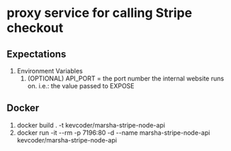 # proxy service for calling Stripe checkout
## Expectations
1. Environment Variables
    1. (OPTIONAL) API_PORT = the port number the internal website runs on. i.e.: the value passed to EXPOSE

## Docker
1. docker build . -t kevcoder/marsha-stripe-node-api
1. docker run -it --rm -p 7196:80 -d --name marsha-stripe-node-api kevcoder/marsha-stripe-node-api